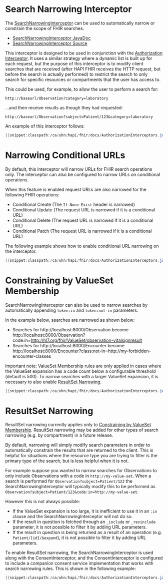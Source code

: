 # Search Narrowing Interceptor

The [SearchNarrowingInterceptor](/hapi-fhir/apidocs/hapi-fhir-server/ca/uhn/fhir/rest/server/interceptor/auth/SearchNarrowingInterceptor.html) can be used to automatically narrow or constrain the scope of FHIR searches.

* [SearchNarrowingInterceptor JavaDoc](/apidocs/hapi-fhir-server/ca/uhn/fhir/rest/server/interceptor/auth/SearchNarrowingInterceptor.html)
* [SearchNarrowingInterceptor Source](https://github.com/hapifhir/hapi-fhir/blob/master/hapi-fhir-server/src/main/java/ca/uhn/fhir/rest/server/interceptor/auth/SearchNarrowingInterceptor.java)

This interceptor is designed to be used in conjunction with the [Authorization Interceptor](./authorization_interceptor.html). It uses a similar strategy where a dynamic list is built up for each request, but the purpose of this interceptor is to modify client searches that are received (after HAPI FHIR receives the HTTP request, but before the search is actually performed) to restrict the search to only search for specific resources or compartments that the user has access to.

This could be used, for example, to allow the user to perform a search for:

```url
http://baseurl/Observation?category=laboratory
```

...and then receive results as though they had requested:

```url
http://baseurl/Observation?subject=Patient/123&category=laboratory
```

An example of this interceptor follows:

```java
{{snippet:classpath:/ca/uhn/hapi/fhir/docs/AuthorizationInterceptors.java|narrowing}}
``` 

# Narrowing Conditional URLs

By default, this interceptor will narrow URLs for FHIR search operations only. The 
interceptor can also be configured to narrow URLs on conditional operations.

When this feature is enabled request URLs are also narrowed for the following FHIR operations:

* Conditional Create (The `If-None-Exist` header is narrowed)
* Conditional Update (The request URL is narrowed if it is a conditional URL)
* Conditional Delete (The request URL is narrowed if it is a conditional URL)
* Conditional Patch (The request URL is narrowed if it is a conditional URL)

The following example shows how to enable conditional URL narrowing on the interceptor.

```java
{{snippet:classpath:/ca/uhn/hapi/fhir/docs/AuthorizationInterceptors.java|narrowingConditional}}
```

<a name="constraining-by-valueset-membership"/>

# Constraining by ValueSet Membership

SearchNarrowingInterceptor can also be used to narrow searches by automatically appending `token:in` and `token:not-in` parameters.

In the example below, searches are narrowed as shown below:

* Searches for http://localhost:8000/Observation become http://localhost:8000/Observation?code:in=http://hl7.org/fhir/ValueSet/observation-vitalsignresult
* Searches for http://localhost:8000/Encounter become http://localhost:8000/Encounter?class:not-in=http://my-forbidden-encounter-classes

Important note: ValueSet Membership rules are only applied in cases where the ValueSet expansion has a code count below a configurable threshold (default is 500). To narrow searches with a larger ValueSet expansion, it is necessary to also enable [ResultSet Narrowing](#resultset-narrowing).

```java
{{snippet:classpath:/ca/uhn/hapi/fhir/docs/AuthorizationInterceptors.java|narrowingByCode}}
```


<a name="resultset-narrowing"/>

# ResultSet Narrowing

<div class="helpInfoCalloutBox">
ResultSet narrowing currently applies only to <a href="#constraining-by-valueset-membership">Constraining by ValueSet 
Membership</a>. ResultSet narrowing may be added for other types of search narrowing (e.g. by compartment) in a future 
release. 
</div>

By default, narrowing will simply modify search parameters in order to automatically constrain the results that are returned to the client. This is helpful for situations where the resource type you are trying to filter is the primary type of the search, but is less helpful when it is not.

For example suppose you wanted to narrow searches for Observations to only include Observations with a code in `http://my-value-set`. When a search is performed for `Observation?subject=Patient/123` the SearchNarrowingInterceptor will typically modify this to be performed as `Observation?subject=Patient/123&code:in=http://my-value-set`.

However this is not always possible:

* If the ValueSet expansion is too large, it is inefficient to use it in an `:in` clause and the SearchNarrowingInterceptor will not do so.
* If the result in question is fetched through an `_include` or `_revinclude` parameter, it is not possible to filter it by adding URL parameters.
* If the result in question is being returned as a result of an operation (e.g. `Patient/[id]/$expand`), it is not possible to filter it by adding URL parameters.

To enable ResultSet narrowing, the SearchNarrowingInterceptor is used along with the ConsentInterceptor, and the ConsentInterceptor is configured to include a companion consent service implementation that works with search narrowing rules. This is shown in the following example:

```java
{{snippet:classpath:/ca/uhn/hapi/fhir/docs/AuthorizationInterceptors.java|rsnarrowing}}
``` 

